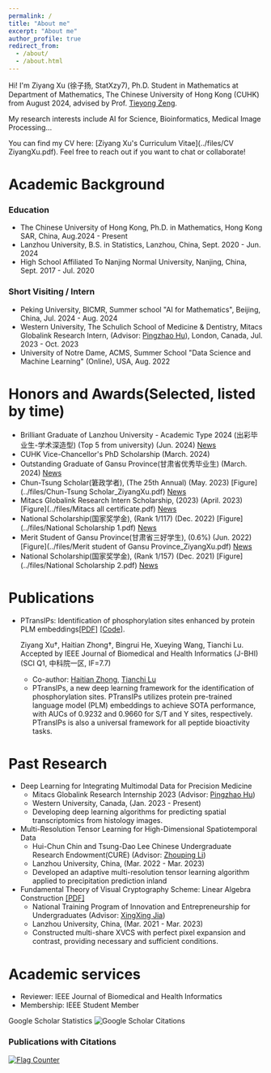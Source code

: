 ```yaml
---
permalink: /
title: "About me"
excerpt: "About me"
author_profile: true
redirect_from: 
  - /about/
  - /about.html
---
```

Hi! I'm Ziyang Xu (徐子扬, StatXzy7), Ph.D. Student in Mathematics at Department of Mathematics, The Chinese University of Hong Kong (CUHK) from August 2024, advised by Prof. [Tieyong Zeng](https://www.math.cuhk.edu.hk/~zeng/).

My research interests include AI for Science, Bioinformatics, Medical Image Processing...

You can find my CV here: [Ziyang Xu's Curriculum Vitae](../files/CV ZiyangXu.pdf).
Feel free to reach out if you want to chat or collaborate!

# Academic Background

### Education

- The Chinese University of Hong Kong, Ph.D. in Mathematics, Hong Kong SAR, China, Aug.2024 - Present
- Lanzhou University, B.S. in Statistics, Lanzhou, China, Sept. 2020 - Jun. 2024
- High School Affiliated To Nanjing Normal University, Nanjing, China, Sept. 2017 - Jul. 2020

### Short Visiting / Intern

- Peking University, BICMR, Summer school "AI for Mathematics", Beijing, China, Jul. 2024 - Aug. 2024
- Western University, The Schulich School of Medicine & Dentistry, Mitacs Globalink Research Intern, (Advisor: [Pingzhao Hu](https://phulab.org/)), London, Canada, Jul. 2023 - Oct. 2023
- University of Notre Dame, ACMS, Summer School "Data Science and Machine Learning" (Online), USA, Aug. 2022

# Honors and Awards(Selected, listed by time)

<!-- =========================================== -->

- Brilliant Graduate of Lanzhou University - Academic Type 2024 (出彩毕业生-学术深造型) (Top 5 from university) (Jun. 2024) [News](https://job.lzu.edu.cn/html/68/article/2024/72443.html)
- CUHK Vice-Chancellor's PhD Scholarship (March. 2024)
- Outstanding Graduate of Gansu Province(甘肃省优秀毕业生) (March. 2024) [News](https://job.lzu.edu.cn/job//html/68/article/2024/70426.html)
- Chun-Tsung Scholar(䇹政学者), (The 25th Annual)  (May. 2023) [Figure](../files/Chun-Tsung Scholar_ZiyangXu.pdf) [News](https://xgb.lzu.edu.cn/lzupage/2023/04/19/N20230419105937.html)
- Mitacs Globalink Research Intern Scholarship, (2023) (April. 2023) [Figure](../files/Mitacs all certificate.pdf) [News](https://www.csc.edu.cn/chuguo/s/2591)
- National Scholarship(国家奖学金), (Rank 1/117)   (Dec. 2022) [Figure](../files/National Scholarship 1.pdf) [News](http://www.moe.gov.cn/jyb_xxgk/s5743/s5744/A05/202212/t20221227_1036671.html)
- Merit Student of Gansu Province(甘肃省三好学生), $(0.6 \%)$  (Jun. 2022) [Figure](../files/Merit student of Gansu Province_ZiyangXu.pdf) [News](https://news.lzu.edu.cn/c/202203/88207.html)
- National Scholarship(国家奖学金), (Rank 1/157)   (Dec. 2021) [Figure](../files/National Scholarship 2.pdf) [News](http://www.moe.gov.cn/jyb_xxgk/s5743/s5744/A05/202112/t20211216_587869.html)

# Publications

- PTransIPs: Identification of phosphorylation sites enhanced by protein PLM embeddings[[PDF]](https://ieeexplore.ieee.org/abstract/document/10472595) [[Code]](https://github.com/StatXzy7/PTransIPs).

  Ziyang Xu†, Haitian Zhong†, Bingrui He, Xueying Wang, Tianchi Lu.  Accepted by IEEE Journal of Biomedical and Health Informatics (J-BHI) (SCI Q1, 中科院一区, IF=7.7)

  - Co-author: [Haitian Zhong](https://jzsawyer.github.io/), [Tianchi Lu](https://www.researchgate.net/profile/Tianchi-Lu-3)
  - PTransIPs, a new deep learning framework for the identification of phosphorylation sites. PTransIPs utilizes protein pre-trained language model (PLM) embeddings to achieve SOTA performance, with AUCs of 0.9232 and 0.9660 for S/T and Y sites, respectively. PTransIPs is also a universal framework for all peptide bioactivity tasks.

# Past Research

- Deep Learning for Integrating Multimodal Data for Precision Medicine
  - Mitacs Globalink Research Internship 2023 (Advisor: [Pingzhao Hu](https://phulab.org/))
  - Western University, Canada, (Jan. 2023 - Present)
  - Developing deep learning algorithms for predicting spatial transcriptomics from histology images.
- Multi-Resolution Tensor Learning for High-Dimensional Spatiotemporal Data
  - Hui-Chun Chin and Tsung-Dao Lee Chinese Undergraduate Research Endowment(CURE) (Advisor: [Zhouping Li](http://mathteacher.lzu.edu.cn/system/TeacherProfileqt/content.jsp?id=65))
  - Lanzhou University, China, (Mar. 2022 - Mar. 2023)
  - Developed an adaptive multi-resolution tensor learning algorithm applied to precipitation prediction inland
- Fundamental Theory of Visual Cryptography Scheme: Linear Algebra Construction [[PDF]](https://arxiv.org/abs/2305.14168)
  - National Training Program of Innovation and Entrepreneurship for Undergraduates (Advisor: [XingXing Jia](http://mathteacher.lzu.edu.cn/system/TeacherProfileqt/content.jsp?id=58))
  - Lanzhou University, China, (Mar. 2021 - Mar. 2023)
  - Constructed multi-share XVCS with perfect pixel expansion and contrast, providing necessary and sufficient conditions.

# Academic services

- Reviewer: IEEE Journal of Biomedical and Health Informatics
- Membership: IEEE Student Member

Google Scholar Statistics <!-- Google Scholar徽章 --> <img 
    alt="Google Scholar Citations"
    src="https://img.shields.io/endpoint?url=https://raw.githubusercontent.com/StatXzy7/StatXzy7.github.io/google-scholar-stats/gs_data_shieldsio.json">
    
<!-- 动态Google Scholar数据显示 -->
<!-- <div id="google-scholar-stats">
  <p><strong>Total Citations: <span id="total_cit">Loading...</span></strong></p>
  <p><strong>h-index: <span id="h_index">Loading...</span></strong> | <strong>i10-index: <span id="i10_index">Loading...</span></strong></p>
</div> -->

<!-- 动态论文引用显示 -->
<div id="dynamic-publications">
  <h3>Publications with Citations</h3>
  <div id="publications-list">
    <!-- 这里会被JavaScript动态填充 -->
  </div>
</div>

<script>
// 动态加载Google Scholar数据
(function() {
    const gsDataUrl = 'https://raw.githubusercontent.com/StatXzy7/StatXzy7.github.io/google-scholar-stats/gs_data.json';
    
    fetch(gsDataUrl)
        .then(response => {
            if (!response.ok) {
                throw new Error(`HTTP ${response.status}`);
            }
            return response.json();
        })
        .then(data => {
            // 更新总引用数和指数
            document.getElementById('total_cit').textContent = data.citedby || 0;
            document.getElementById('h_index').textContent = data.hindex || 0;
            document.getElementById('i10_index').textContent = data.i10index || 0;
            
            // 动态生成论文列表
            const publicationsList = document.getElementById('publications-list');
            const publications = data.publications || {};
            
            if (Object.keys(publications).length === 0) {
                publicationsList.innerHTML = '<p>No publications found.</p>';
                return;
            }
            
            // 按引用数排序
            const sortedPubs = Object.entries(publications)
                .map(([id, pub]) => ({
                    id,
                    title: pub.bib?.title || 'Unknown Title',
                    year: pub.bib?.pub_year || '',
                    citations: pub.num_citations || 0,
                    url: pub.pub_url || pub.eprint_url || `https://scholar.google.com/scholar?hl=en&q=${encodeURIComponent(pub.bib?.title || '')}`
                }))
                .sort((a, b) => b.citations - a.citations);
            
            let html = '<ul>';
            sortedPubs.forEach(pub => {
                html += `
                    <li>
                        <a href="${pub.url}" target="_blank" rel="noopener">${pub.title}</a>
                        ${pub.year ? ` (${pub.year})` : ''}
                        <span style="color: #666;">— Citations: ${pub.citations}</span>
                    </li>
                `;
            });
            html += '</ul>';
            
            publicationsList.innerHTML = html;
        })
        .catch(error => {
            console.error('Failed to load Google Scholar data:', error);
            document.getElementById('google-scholar-stats').innerHTML = 
                '<p style="color: #a00;">Failed to load Google Scholar data. Please try again later.</p>';
            document.getElementById('dynamic-publications').style.display = 'none';
        });
})();
</script>

<a href="https://info.flagcounter.com/aBrJ"><img src="https://s01.flagcounter.com/count2/aBrJ/bg_FFFFFF/txt_000000/border_CCCCCC/columns_8/maxflags_20/viewers_0/labels_1/pageviews_1/flags_0/percent_0/" alt="Flag Counter" border="0">

<div style="width: 500px; height: auto; overflow: hidden;">
    <script type="text/javascript" id="clustrmaps" src="https://clustrmaps.com/map_v2.js?d=QUwhfA7E5hbbJECoaXHjBrEzdt9cHqDRrK58A9pJY4s&cl=ffffff&w=a"></script>
</div>

<!-- Experiences
======
- Summer School "Data Science and Machine Learning"
  - Department of Applied and Computational Mathematics and Statistics, University of Notre Dame (Instructor: [Jun Li](https://acms.nd.edu/people/jun-li/))
  -  Implemented common machine learning algorithms using R language, nominated as the best student in class by the professor.
- Mathematics modeling group member in iGEM 2023 Team "LZU-CHINA"
  - School of Life Sciences, Lanzhou University (Advisor: [Xiangkai Li](https://lifesc.lzu.edu.cn/teacher_detail.jsp?urltype=tree.TreeTempUrl&wbtreeid=1132&blteacherid=145#))
  - Paris, France, (Mar. 2023 - Present)
  - Bistable Switch mathematical modeling in oleic acid endogenous system. -->
